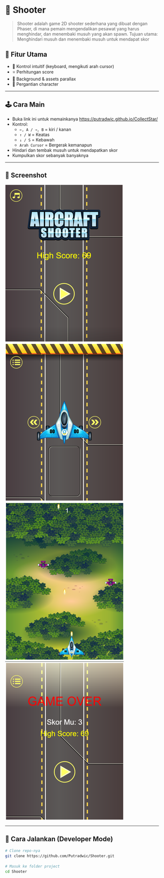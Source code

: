 # 🔫 Shooter

> Shooter adalah game 2D shooter sederhana yang dibuat dengan Phaser, di mana pemain mengendalikan pesawat yang harus menghindar, dan menembaki musuh yang akan spawn. Tujuan utama: Menghindari musuh dan menembaki musuh untuk mendapat skor


## 🧠 Fitur Utama

- 🎯 Kontrol intuitif (keyboard, mengikuti arah cursor)
- ⭐ Perhitungan score
- 🎨 Background & assets parallax
- 🛬 Pergantian character

---

## 🕹️ Cara Main

- Buka link ini untuk memainkanya https://putradwic.github.io/CollectStar/
- Kontrol:
    - `←, A / →, B` = kiri / kanan  
    - `↑ / W` = Keatas 
    - `↓ / S` = Kebawah 
    - `Arah Cursor` = Bergerak kemanapun
- Hindari dan tembak musuh untuk mendapatkan skor
- Kumpulkan skor sebanyak banyaknya 

---

## 📸 Screenshot

![Screenshot Gameplay](/Screenshot/1.png)
![Screenshot Gameplay](/Screenshot/2.png)
![Screenshot Gameplay](/Screenshot/3.png)
![Screenshot Gameplay](/Screenshot/4.png)


---

## 🚀 Cara Jalankan (Developer Mode)

```bash
# Clone repo-nya
git clone https://github.com/Putradwic/Shooter.git

# Masuk ke folder project
cd Shooter
